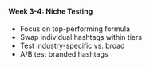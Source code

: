 #### Week 3-4: Niche Testing
- Focus on top-performing formula
- Swap individual hashtags within tiers
- Test industry-specific vs. broad
- A/B test branded hashtags
